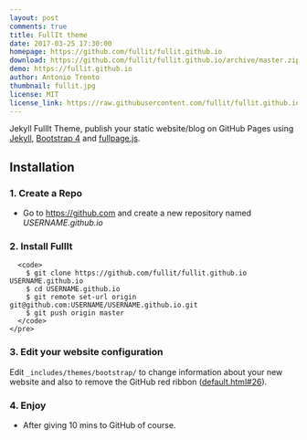 ```yaml
---
layout: post
comments: true
title: FullIt theme
date: 2017-03-25 17:30:00
homepage: https://github.com/fullit/fullit.github.io
download: https://github.com/fullit/fullit.github.io/archive/master.zip
demo: https://fullit.github.io
author: Antonio Trento
thumbnail: fullit.jpg
license: MIT
license_link: https://raw.githubusercontent.com/fullit/fullit.github.io/refs/heads/master/LICENSE
---
```


Jekyll FullIt Theme, publish your static website/blog on GitHub Pages using [Jekyll](https://jekyllrb.com/), [Bootstrap 4](https://github.com/twbs/bootstrap/tree/v4-dev) and [fullpage.js](https://github.com/alvarotrigo/fullPage.js/).

## Installation

### 1. Create a Repo

- Go to <https://github.com> and create a new repository named *USERNAME.github.io*  

### 2. Install FullIt  

```<pre>
  <code>
    $ git clone https://github.com/fullit/fullit.github.io USERNAME.github.io
    $ cd USERNAME.github.io
    $ git remote set-url origin git@github.com:USERNAME/USERNAME.github.io.git
    $ git push origin master  
  </code>
</pre> 
```

### 3. Edit your website configuration

Edit `_includes/themes/bootstrap/` to change information about your new website and also to remove the GitHub red ribbon ([default.html#26](https://fulliit.github.io)).

### 4. Enjoy

- After giving 10 mins to GitHub of course.  
